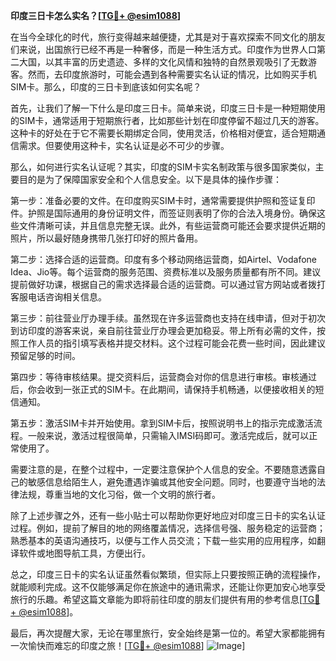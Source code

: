 **印度三日卡怎么实名？[[TG💪+ @esim1088](https://t.me/s/esim1088)]**

在当今全球化的时代，旅行变得越来越便捷，尤其是对于喜欢探索不同文化的朋友们来说，出国旅行已经不再是一种奢侈，而是一种生活方式。印度作为世界人口第二大国，以其丰富的历史遗迹、多样的文化风情和独特的自然景观吸引了无数游客。然而，去印度旅游时，可能会遇到各种需要实名认证的情况，比如购买手机SIM卡。那么，印度的三日卡到底该如何实名呢？

首先，让我们了解一下什么是印度三日卡。简单来说，印度三日卡是一种短期使用的SIM卡，通常适用于短期旅行者，比如那些计划在印度停留不超过几天的游客。这种卡的好处在于它不需要长期绑定合同，使用灵活，价格相对便宜，适合短期通信需求。但要使用这种卡，实名认证是必不可少的步骤。

那么，如何进行实名认证呢？其实，印度的SIM卡实名制政策与很多国家类似，主要目的是为了保障国家安全和个人信息安全。以下是具体的操作步骤：

第一步：准备必要的文件。在印度购买SIM卡时，通常需要提供护照和签证复印件。护照是国际通用的身份证明文件，而签证则表明了你的合法入境身份。确保这些文件清晰可读，并且信息完整无误。此外，有些运营商可能还会要求提供近期的照片，所以最好随身携带几张打印好的照片备用。

第二步：选择合适的运营商。印度有多个移动网络运营商，如Airtel、Vodafone Idea、Jio等。每个运营商的服务范围、资费标准以及服务质量都有所不同。建议提前做好功课，根据自己的需求选择最合适的运营商。可以通过官方网站或者拨打客服电话咨询相关信息。

第三步：前往营业厅办理手续。虽然现在许多运营商也支持在线申请，但对于初次到访印度的游客来说，亲自前往营业厅办理会更加稳妥。带上所有必需的文件，按照工作人员的指引填写表格并提交材料。这个过程可能会花费一些时间，因此建议预留足够的时间。

第四步：等待审核结果。提交资料后，运营商会对你的信息进行审核。审核通过后，你会收到一张正式的SIM卡。在此期间，请保持手机畅通，以便接收相关的短信通知。

第五步：激活SIM卡并开始使用。拿到SIM卡后，按照说明书上的指示完成激活流程。一般来说，激活过程很简单，只需输入IMSI码即可。激活完成后，就可以正常使用了。

需要注意的是，在整个过程中，一定要注意保护个人信息的安全。不要随意透露自己的敏感信息给陌生人，避免遭遇诈骗或其他安全问题。同时，也要遵守当地的法律法规，尊重当地的文化习俗，做一个文明的旅行者。

除了上述步骤之外，还有一些小贴士可以帮助你更好地应对印度三日卡的实名认证过程。例如，提前了解目的地的网络覆盖情况，选择信号强、服务稳定的运营商；熟悉基本的英语沟通技巧，以便与工作人员交流；下载一些实用的应用程序，如翻译软件或地图导航工具，方便出行。

总之，印度三日卡的实名认证虽然看似繁琐，但实际上只要按照正确的流程操作，就能顺利完成。这不仅能够满足你在旅途中的通讯需求，还能让你更加安心地享受旅行的乐趣。希望这篇文章能为即将前往印度的朋友们提供有用的参考信息[[TG💪+ @esim1088](https://t.me/s/esim1088)]。

最后，再次提醒大家，无论在哪里旅行，安全始终是第一位的。希望大家都能拥有一次愉快而难忘的印度之旅！[[TG💪+ @esim1088](https://t.me/s/esim1088)] ![Image](https://i.postimg.cc/4NQfJmqS/Snipaste-2025-05-13-00-14-12.png)]